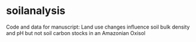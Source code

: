 # soilanalysis
Code and data for manuscript: Land use changes influence soil bulk density and pH but not soil carbon stocks in an Amazonian Oxisol
